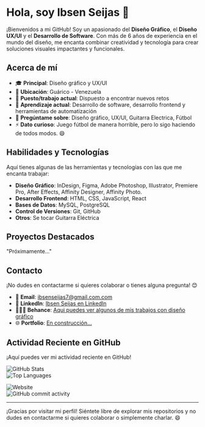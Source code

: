# Hola, soy Ibsen Seijas 👋

¡Bienvenidos a mi GitHub! Soy un apasionado del **Diseño Gráfico**, el **Diseño UX/UI** y el **Desarrollo de Software**. Con más de 6 años de experiencia en el mundo del diseño, me encanta combinar creatividad y tecnología para crear soluciones visuales impactantes y funcionales.

## Acerca de mí

- 🎓 **Principal**: Diseño gráfico y UX/UI  
- 📍 **Ubicación**: Guárico - Venezuela  
- 💼 **Puesto/trabajo actual**: Dispuesto a encontrar nuevos retos  
- 🌱 **Aprendizaje actual**: Desarrollo de software, desarrollo frontend y herramientas de automatización  
- 💬 **Pregúntame sobre**: Diseño gráfico, UX/UI, Guitarra Electrica, Fútbol  
- ⚡ **Dato curioso**: Juego fútbol de manera horrible, pero lo sigo haciendo de todos modos. 😄

## Habilidades y Tecnologías

Aquí tienes algunas de las herramientas y tecnologías con las que me encanta trabajar:

- **Diseño Gráfico**: InDesign, Figma, Adobe Photoshop, Illustrator, Premiere Pro, After Effects, Affinity Designer, Affinity Photo.   
- **Desarrollo Frontend**: HTML, CSS, JavaScript, React  
- **Bases de Datos**: MySQL, PostgreSQL    
- **Control de Versiones**: Git, GitHub  
- **Otros**: Se tocar Guitarra Eléctrica   

## Proyectos Destacados

"Próximamente..."
<!-- Aquí tienes algunos de mis proyectos favoritos: -->

<!-- - **[Nombre del Proyecto 1](https://github.com/ibsenseijas7/proyecto1)**: Breve descripción del proyecto. -->  
<!-- - **[Nombre del Proyecto 2](https://github.com/ibsenseijas7/proyecto2)**: Breve descripción del proyecto. -->  
<!-- - **[Nombre del Proyecto 3](https://github.com/ibsenseijas7/proyecto3)**: Breve descripción del proyecto. -->  

<!-- (Si no tienes proyectos públicos aún, puedes omitir esta sección o dejarla como un marcador de posición para futuras actualizaciones). -->

## Contacto

¡No dudes en contactarme si quieres colaborar o tienes alguna pregunta! 😊

- 📧 **Email**: [ibsenseijas7@gmail.com.com](mailto:ibsenseijas7@gmail.com)  
- 💼 **LinkedIn**: [Ibsen Seijas en LinkedIn](https://www.linkedin.com/in/ibsenseijas7)  
- 👨🏽‍💻 **Behance**: [Aqui puedes ver algunos de mis trabajos con diseño gráfico](https://www.behance.net/ibsendisena)  
- 🌐 **Portfolio**: [En construcción...](#)  

## Actividad Reciente en GitHub

¡Aquí puedes ver mi actividad reciente en GitHub!

![GitHub Stats](https://github-readme-stats.vercel.app/api?username=ibsenseijas7&show_icons=true&hide_border=true&theme=radical)  
![Top Languages](https://github-readme-stats.vercel.app/api/top-langs/?username=ibsenseijas7&hide_border=true&layout=compact)  

![Website](https://img.shields.io/website?url=https%3A%2F%2Fibsenseijas7.github.io%2Fibsensdisena)  
![GitHub commit activity](https://img.shields.io/github/commit-activity/w/ibsenseijas7/ibsenseijas7)  

---

¡Gracias por visitar mi perfil! Siéntete libre de explorar mis repositorios y no dudes en contactarme si quieres colaborar o simplemente charlar. 😄
